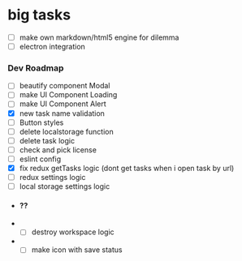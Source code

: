 # big tasks

- [ ] make own markdown/html5 engine for dilemma
- [ ] electron integration

### Dev Roadmap

- [ ] beautify component Modal
- [ ] make UI Component Loading
- [ ] make UI Component Alert
- [x] new task name validation
- [ ] Button styles
- [ ] delete localstorage function
- [ ] delete task logic
- [ ] check and pick license
- [ ] eslint config
- [x] fix redux getTasks logic (dont get tasks when i open task by url)
- [ ] redux settings logic
- [ ] local storage settings logic

- #### ??

- - [ ] destroy workspace logic
- - [ ] make icon with save status
